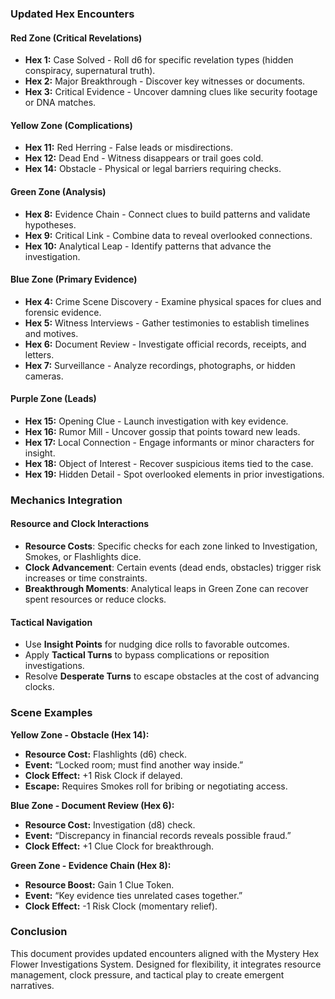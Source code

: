 ### Updated Hex Encounters

#### Red Zone (Critical Revelations)
- **Hex 1:** Case Solved - Roll d6 for specific revelation types (hidden conspiracy, supernatural truth).
- **Hex 2:** Major Breakthrough - Discover key witnesses or documents.
- **Hex 3:** Critical Evidence - Uncover damning clues like security footage or DNA matches.

#### Yellow Zone (Complications)
- **Hex 11:** Red Herring - False leads or misdirections.
- **Hex 12:** Dead End - Witness disappears or trail goes cold.
- **Hex 14:** Obstacle - Physical or legal barriers requiring checks.

#### Green Zone (Analysis)
- **Hex 8:** Evidence Chain - Connect clues to build patterns and validate hypotheses.
- **Hex 9:** Critical Link - Combine data to reveal overlooked connections.
- **Hex 10:** Analytical Leap - Identify patterns that advance the investigation.

#### Blue Zone (Primary Evidence)
- **Hex 4:** Crime Scene Discovery - Examine physical spaces for clues and forensic evidence.
- **Hex 5:** Witness Interviews - Gather testimonies to establish timelines and motives.
- **Hex 6:** Document Review - Investigate official records, receipts, and letters.
- **Hex 7:** Surveillance - Analyze recordings, photographs, or hidden cameras.

#### Purple Zone (Leads)
- **Hex 15:** Opening Clue - Launch investigation with key evidence.
- **Hex 16:** Rumor Mill - Uncover gossip that points toward new leads.
- **Hex 17:** Local Connection - Engage informants or minor characters for insight.
- **Hex 18:** Object of Interest - Recover suspicious items tied to the case.
- **Hex 19:** Hidden Detail - Spot overlooked elements in prior investigations.

### Mechanics Integration

#### Resource and Clock Interactions
- **Resource Costs**: Specific checks for each zone linked to Investigation, Smokes, or Flashlights dice.
- **Clock Advancement**: Certain events (dead ends, obstacles) trigger risk increases or time constraints.
- **Breakthrough Moments**: Analytical leaps in Green Zone can recover spent resources or reduce clocks.

#### Tactical Navigation
- Use **Insight Points** for nudging dice rolls to favorable outcomes.
- Apply **Tactical Turns** to bypass complications or reposition investigations.
- Resolve **Desperate Turns** to escape obstacles at the cost of advancing clocks.

### Scene Examples

**Yellow Zone - Obstacle (Hex 14):**
- **Resource Cost:** Flashlights (d6) check.
- **Event:** “Locked room; must find another way inside.”
- **Clock Effect:** +1 Risk Clock if delayed.
- **Escape:** Requires Smokes roll for bribing or negotiating access.

**Blue Zone - Document Review (Hex 6):**
- **Resource Cost:** Investigation (d8) check.
- **Event:** “Discrepancy in financial records reveals possible fraud.”
- **Clock Effect:** +1 Clue Clock for breakthrough.

**Green Zone - Evidence Chain (Hex 8):**
- **Resource Boost:** Gain 1 Clue Token.
- **Event:** “Key evidence ties unrelated cases together.”
- **Clock Effect:** -1 Risk Clock (momentary relief).

### Conclusion
This document provides updated encounters aligned with the Mystery Hex Flower Investigations System. Designed for flexibility, it integrates resource management, clock pressure, and tactical play to create emergent narratives.

